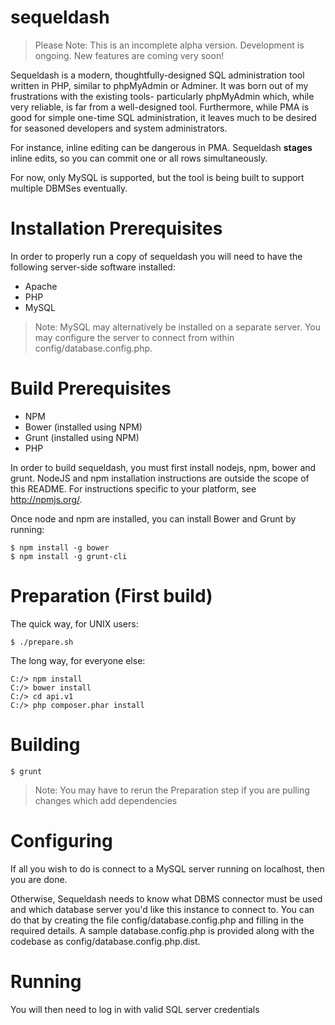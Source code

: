 sequeldash
==========

> Please Note: This is an incomplete alpha version. Development is ongoing. New features are coming very soon!

Sequeldash is a modern, thoughtfully-designed SQL administration tool written in PHP, similar to phpMyAdmin or Adminer. It was born out of my frustrations with the existing tools- particularly phpMyAdmin which, while very reliable, is far from a well-designed tool. Furthermore, while PMA is good for simple one-time SQL administration, it leaves much to be desired for seasoned developers and system administrators. 

For instance, inline editing can be dangerous in PMA. Sequeldash **stages** inline edits, so you can commit one or all rows simultaneously.

For now, only MySQL is supported, but the tool is being built to support multiple DBMSes eventually.

Installation Prerequisites
===================

In order to properly run a copy of sequeldash you will need to have the following server-side software installed:

  * Apache
  * PHP
  * MySQL

> Note: MySQL may alternatively be installed on a separate server. You may configure the server to connect from within config/database.config.php.

Build Prerequisites
==========

  * NPM
  * Bower (installed using NPM)
  * Grunt (installed using NPM)
  * PHP

In order to build sequeldash, you must first install nodejs, npm, bower and grunt.
NodeJS and npm installation instructions are outside the scope of this README. For instructions specific to your platform, see http://npmjs.org/.

Once node and npm are installed, you can install Bower and Grunt by running:

    $ npm install -g bower
    $ npm install -g grunt-cli

Preparation (First build)
========

The quick way, for UNIX users:

    $ ./prepare.sh

The long way, for everyone else:

    C:/> npm install
    C:/> bower install
    C:/> cd api.v1
    C:/> php composer.phar install

Building
========

    $ grunt

> Note: You may have to rerun the Preparation step if you are pulling changes which add dependencies

Configuring
===========

If all you wish to do is connect to a MySQL server running on localhost, then you are done.

Otherwise, Sequeldash needs to know what DBMS connector must be used and which database server
you'd like this instance to connect to. You can do that by creating the file config/database.config.php and
filling in the required details. A sample database.config.php is provided along with the codebase as config/database.config.php.dist.

Running
=======

You will then need to log in with valid SQL server credentials
